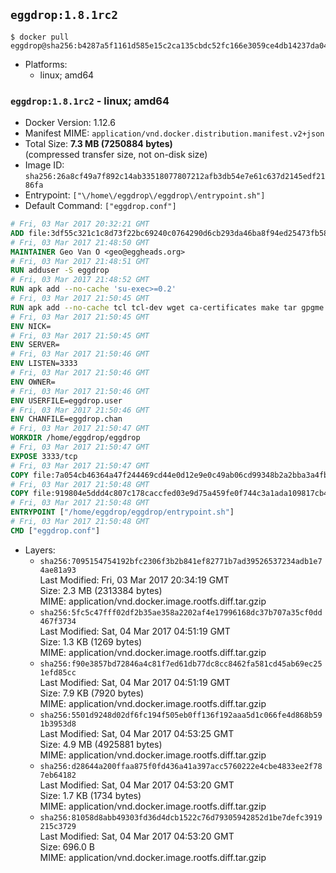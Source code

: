 ## `eggdrop:1.8.1rc2`

```console
$ docker pull eggdrop@sha256:b4287a5f1161d585e15c2ca135cbdc52fc166e3059ce4db14237da04f794f4f9
```

-	Platforms:
	-	linux; amd64

### `eggdrop:1.8.1rc2` - linux; amd64

-	Docker Version: 1.12.6
-	Manifest MIME: `application/vnd.docker.distribution.manifest.v2+json`
-	Total Size: **7.3 MB (7250884 bytes)**  
	(compressed transfer size, not on-disk size)
-	Image ID: `sha256:26a8cf49a7f892c14ab33518077807212afb3db54e7e61c637d2145edf2186fa`
-	Entrypoint: `["\/home\/eggdrop\/eggdrop\/entrypoint.sh"]`
-	Default Command: `["eggdrop.conf"]`

```dockerfile
# Fri, 03 Mar 2017 20:32:21 GMT
ADD file:3df55c321c1c8d73f22bc69240c0764290d6cb293da46ba8f94ed25473fb5853 in / 
# Fri, 03 Mar 2017 21:48:50 GMT
MAINTAINER Geo Van O <geo@eggheads.org>
# Fri, 03 Mar 2017 21:48:51 GMT
RUN adduser -S eggdrop
# Fri, 03 Mar 2017 21:48:52 GMT
RUN apk add --no-cache 'su-exec>=0.2'
# Fri, 03 Mar 2017 21:50:45 GMT
RUN apk add --no-cache tcl tcl-dev wget ca-certificates make tar gpgme bash build-base openssl openssl-dev  && wget ftp://ftp.eggheads.org/pub/eggdrop/source/1.8/eggdrop-1.8.1rc2.tar.gz   && wget ftp://ftp.eggheads.org/pub/eggdrop/source/1.8/eggdrop-1.8.1rc2.tar.gz.asc   && gpg --keyserver ha.pool.sks-keyservers.net --recv-key E01C240484DE7DBE190FE141E7667DE1D1A39AFF   && gpg --batch --verify eggdrop-1.8.1rc2.tar.gz.asc eggdrop-1.8.1rc2.tar.gz   && rm eggdrop-1.8.1rc2.tar.gz.asc   && tar -zxvf eggdrop-1.8.1rc2.tar.gz   && rm eggdrop-1.8.1rc2.tar.gz   && ( cd eggdrop-1.8.1rc2     && ./configure     && make config     && make     && make install DEST=/home/eggdrop/eggdrop )   && rm -rf eggdrop-1.8.1rc2   && mkdir /home/eggdrop/eggdrop/data   && chown -R eggdrop /home/eggdrop/eggdrop   && apk del tcl-dev wget ca-certificates make tar gpgme build-base openssl-dev
# Fri, 03 Mar 2017 21:50:45 GMT
ENV NICK=
# Fri, 03 Mar 2017 21:50:45 GMT
ENV SERVER=
# Fri, 03 Mar 2017 21:50:46 GMT
ENV LISTEN=3333
# Fri, 03 Mar 2017 21:50:46 GMT
ENV OWNER=
# Fri, 03 Mar 2017 21:50:46 GMT
ENV USERFILE=eggdrop.user
# Fri, 03 Mar 2017 21:50:46 GMT
ENV CHANFILE=eggdrop.chan
# Fri, 03 Mar 2017 21:50:47 GMT
WORKDIR /home/eggdrop/eggdrop
# Fri, 03 Mar 2017 21:50:47 GMT
EXPOSE 3333/tcp
# Fri, 03 Mar 2017 21:50:47 GMT
COPY file:7a054cb46364a47f244469cd44e0d12e9e0c49ab06cd99348b2a2bba3a4fb1c8 in /home/eggdrop/eggdrop 
# Fri, 03 Mar 2017 21:50:48 GMT
COPY file:919804e5ddd4c807c178caccfed03e9d75a459fe0f744c3a1ada109817cb44ec in /home/eggdrop/eggdrop/scripts/ 
# Fri, 03 Mar 2017 21:50:48 GMT
ENTRYPOINT ["/home/eggdrop/eggdrop/entrypoint.sh"]
# Fri, 03 Mar 2017 21:50:48 GMT
CMD ["eggdrop.conf"]
```

-	Layers:
	-	`sha256:7095154754192bfc2306f3b2b841ef82771b7ad39526537234adb1e74ae81a93`  
		Last Modified: Fri, 03 Mar 2017 20:34:19 GMT  
		Size: 2.3 MB (2313384 bytes)  
		MIME: application/vnd.docker.image.rootfs.diff.tar.gzip
	-	`sha256:5fc5c47fff02df2b35ae358a2202af4e17996168dc37b707a35cf0dd467f3734`  
		Last Modified: Sat, 04 Mar 2017 04:51:19 GMT  
		Size: 1.3 KB (1269 bytes)  
		MIME: application/vnd.docker.image.rootfs.diff.tar.gzip
	-	`sha256:f90e3857bd72846a4c81f7ed61db77dc8cc8462fa581cd45ab69ec251efd85cc`  
		Last Modified: Sat, 04 Mar 2017 04:51:19 GMT  
		Size: 7.9 KB (7920 bytes)  
		MIME: application/vnd.docker.image.rootfs.diff.tar.gzip
	-	`sha256:5501d9248d02df6fc194f505eb0ff136f192aaa5d1c066fe4d868b591b3953d8`  
		Last Modified: Sat, 04 Mar 2017 04:53:25 GMT  
		Size: 4.9 MB (4925881 bytes)  
		MIME: application/vnd.docker.image.rootfs.diff.tar.gzip
	-	`sha256:d28644a200ffaa875f0fd436a41a397acc5760222e4cbe4833ee2f787eb64182`  
		Last Modified: Sat, 04 Mar 2017 04:53:20 GMT  
		Size: 1.7 KB (1734 bytes)  
		MIME: application/vnd.docker.image.rootfs.diff.tar.gzip
	-	`sha256:81058d8abb49303fd36d4dcb1522c76d79305942852d1be7defc3919215c3729`  
		Last Modified: Sat, 04 Mar 2017 04:53:20 GMT  
		Size: 696.0 B  
		MIME: application/vnd.docker.image.rootfs.diff.tar.gzip
